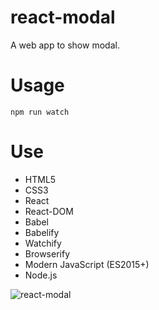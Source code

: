 # react-modal
A web app to show modal.
# Usage
```
npm run watch
```
# Use
* HTML5
* CSS3
* React
* React-DOM
* Babel
* Babelify
* Watchify
* Browserify
* Modern JavaScript (ES2015+)
* Node.js

![react-modal](https://user-images.githubusercontent.com/27325328/33043502-86348784-cdfa-11e7-825b-715b4a9e797e.gif)
